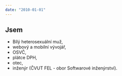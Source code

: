 ```yaml
---
date: "2010-01-01"
---
```

## Jsem
 * Bílý heterosexuální muž,
 * webový a mobilní vývojář,
 * OSVČ,
 * plátce DPH,
 * otec,
 * inženýr (ČVUT FEL - obor Softwarové inženýrství).
